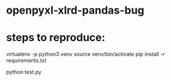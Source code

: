 # openpyxl-xlrd-pandas-bug


# steps to reproduce:

virtualenv -p python3 venv
source venv/bin/activate
pip install -r requirements.txt

python test.py
